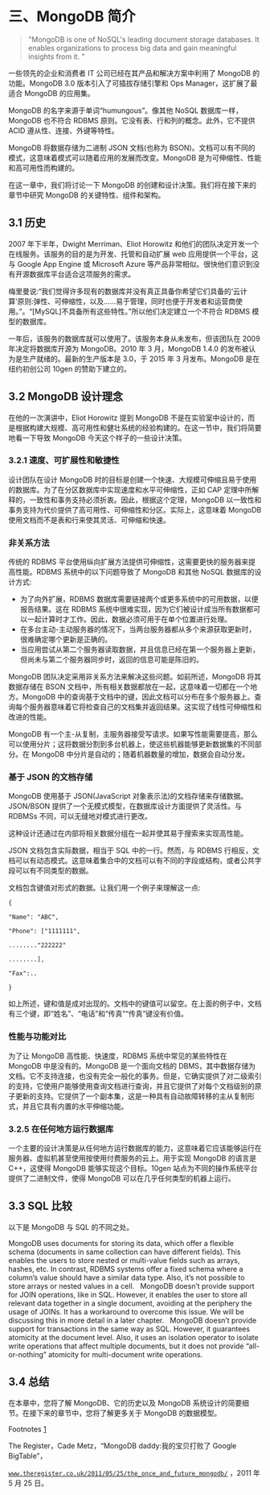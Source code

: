 # 三、MongoDB 简介

> "MongoDB is one of NoSQL's leading document storage databases. It enables organizations to process big data and gain meaningful insights from it. "

一些领先的企业和消费者 IT 公司已经在其产品和解决方案中利用了 MongoDB 的功能。MongoDB 3.0 版本引入了可插拔存储引擎和 Ops Manager，这扩展了最适合 MongoDB 的应用集。

MongoDB 的名字来源于单词“humungous”。像其他 NoSQL 数据库一样，MongoDB 也不符合 RDBMS 原则。它没有表、行和列的概念。此外，它不提供 ACID 遵从性、连接、外键等特性。

MongoDB 将数据存储为二进制 JSON 文档(也称为 BSON)。文档可以有不同的模式，这意味着模式可以随着应用的发展而改变。MongoDB 是为可伸缩性、性能和高可用性而构建的。

在这一章中，我们将讨论一下 MongoDB 的创建和设计决策。我们将在接下来的章节中研究 MongoDB 的关键特性、组件和架构。

## 3.1 历史

2007 年下半年，Dwight Merriman、Eliot Horowitz 和他们的团队决定开发一个在线服务。该服务的目的是为开发、托管和自动扩展 web 应用提供一个平台，这与 Google App Engine 或 Microsoft Azure 等产品非常相似。很快他们意识到没有开源数据库平台适合这项服务的需求。

梅里曼说:“我们觉得许多现有的数据库并没有真正具备你希望它们具备的‘云计算’原则:弹性、可伸缩性，以及……易于管理，同时也便于开发者和运营商使用。”。“[MySQL]不具备所有这些特性。”所以他们决定建立一个不符合 RDBMS 模型的数据库。

一年后，该服务的数据库就可以使用了。该服务本身从未发布，但该团队在 2009 年决定将数据库开源为 MongoDB。2010 年 3 月，MongoDB 1.4.0 的发布被认为是生产就绪的。最新的生产版本是 3.0，于 2015 年 3 月发布。MongoDB 是在纽约初创公司 10gen 的赞助下建立的。

## 3.2 MongoDB 设计理念

在他的一次演讲中，Eliot Horowitz 提到 MongoDB 不是在实验室中设计的，而是根据构建大规模、高可用性和健壮系统的经验构建的。在这一节中，我们将简要地看一下导致 MongoDB 今天这个样子的一些设计决策。

### 3.2.1 速度、可扩展性和敏捷性

设计团队在设计 MongoDB 时的目标是创建一个快速、大规模可伸缩且易于使用的数据库。为了在分区数据库中实现速度和水平可伸缩性，正如 CAP 定理中所解释的，一致性和事务支持必须折衷。因此，根据这个定理，MongoDB 以一致性和事务支持为代价提供了高可用性、可伸缩性和分区。实际上，这意味着 MongoDB 使用文档而不是表和行来使其灵活、可伸缩和快速。

### 非关系方法

传统的 RDBMS 平台使用纵向扩展方法提供可伸缩性，这需要更快的服务器来提高性能。RDBMS 系统中的以下问题导致了 MongoDB 和其他 NoSQL 数据库的设计方式:

*   为了向外扩展，RDBMS 数据库需要链接两个或更多系统中的可用数据，以便报告结果。这在 RDBMS 系统中很难实现，因为它们被设计成当所有数据都可以一起计算时才工作。因此，数据必须可用于在单个位置进行处理。
*   在多台主动-主动服务器的情况下，当两台服务器都从多个来源获取更新时，很难确定哪个更新是正确的。
*   当应用尝试从第二个服务器读取数据，并且信息已经在第一个服务器上更新，但尚未与第二个服务器同步时，返回的信息可能是陈旧的。

MongoDB 团队决定采用非关系方法来解决这些问题。如前所述，MongoDB 将其数据存储在 BSON 文档中，所有相关数据都放在一起，这意味着一切都在一个地方。MongoDB 中的查询基于文档中的键，因此文档可以分布在多个服务器上。查询每个服务器意味着它将检查自己的文档集并返回结果。这实现了线性可伸缩性和改进的性能。

MongoDB 有一个主-从复制，主服务器接受写请求。如果写性能需要提高，那么可以使用分片；这将数据分割到多台机器上，使这些机器能够更新数据集的不同部分。在 MongoDB 中分片是自动的；随着机器数量的增加，数据会自动分发。

### 基于 JSON 的文档存储

MongoDB 使用基于 JSON(JavaScript 对象表示法)的文档存储来存储数据。JSON/BSON 提供了一个无模式模型，在数据库设计方面提供了灵活性。与 RDBMSs 不同，可以无缝地对模式进行更改。

这种设计还通过在内部将相关数据分组在一起并使其易于搜索来实现高性能。

JSON 文档包含实际数据，相当于 SQL 中的一行。然而，与 RDBMS 行相反，文档可以有动态模式。这意味着集合中的文档可以有不同的字段或结构，或者公共字段可以有不同类型的数据。

文档包含键值对形式的数据。让我们用一个例子来理解这一点:

`{`

`"Name": "ABC",`

`"Phone": ["1111111",`

`........"222222"`

`........],`

`"Fax":..`

`}`

如上所述，键和值是成对出现的。文档中的键值可以留空。在上面的例子中，文档有三个键，即“姓名”、“电话”和“传真”“传真”键没有价值。

### 性能与功能对比

为了让 MongoDB 高性能、快速度，RDBMS 系统中常见的某些特性在 MongoDB 中是没有的。MongoDB 是一个面向文档的 DBMS，其中数据存储为文档。它不支持连接，也没有完全一般化的事务。但是，它确实提供了对二级索引的支持，它使用户能够使用查询文档进行查询，并且它提供了对每个文档级别的原子更新的支持。它提供了一个副本集，这是一种具有自动故障转移的主从复制形式，并且它具有内置的水平伸缩功能。

### 3.2.5 在任何地方运行数据库

一个主要的设计决策是从任何地方运行数据库的能力，这意味着它应该能够运行在服务器、虚拟机甚至使用按使用付费服务的云上。用于实现 MongoDB 的语言是 C++，这使得 MongoDB 能够实现这个目标。10gen 站点为不同的操作系统平台提供了二进制文件，使得 MongoDB 可以在几乎任何类型的机器上运行。

## 3.3 SQL 比较

以下是 MongoDB 与 SQL 的不同之处。

MongoDB uses documents for storing its data, which offer a flexible schema (documents in same collection can have different fields). This enables the users to store nested or multi-value fields such as arrays, hashes, etc. In contrast, RDBMS systems offer a fixed schema where a column’s value should have a similar data type. Also, it’s not possible to store arrays or nested values in a cell.   MongoDB doesn’t provide support for JOIN operations, like in SQL. However, it enables the user to store all relevant data together in a single document, avoiding at the periphery the usage of JOINs. It has a workaround to overcome this issue. We will be discussing this in more detail in a later chapter.   MongoDB doesn’t provide support for transactions in the same way as SQL. However, it guarantees atomicity at the document level. Also, it uses an isolation operator to isolate write operations that affect multiple documents, but it does not provide “all-or-nothing” atomicity for multi-document write operations.  

## 3.4 总结

在本章中，您将了解 MongoDB、它的历史以及 MongoDB 系统设计的简要细节。在接下来的章节中，您将了解更多关于 MongoDB 的数据模型。

Footnotes [1](#Fn1_source)

The Register，Cade Metz，“MongoDB daddy:我的宝贝打败了 Google BigTable”，

[`www.theregister.co.uk/2011/05/25/the_once_and_future_mongodb/`](http://www.theregister.co.uk/2011/05/25/the_once_and_future_mongodb/) ，2011 年 5 月 25 日。
